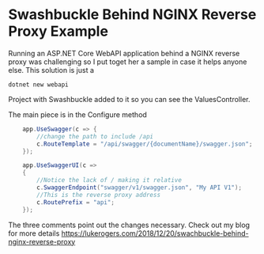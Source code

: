 # Swashbuckle Behind NGINX Reverse Proxy Example

Running an ASP.NET Core WebAPI application behind a NGINX reverse proxy was challenging so I put toget her a sample in case it helps anyone else. This solution is just a 

    dotnet new webapi

Project with Swashbuckle added to it so you can see the ValuesController.

The main piece is in the Configure method
```csharp
    app.UseSwagger(c => {
        //change the path to include /api
        c.RouteTemplate = "/api/swagger/{documentName}/swagger.json";
    });

    app.UseSwaggerUI(c =>
    {
        //Notice the lack of / making it relative
        c.SwaggerEndpoint("swagger/v1/swagger.json", "My API V1");
        //This is the reverse proxy address
        c.RoutePrefix = "api";
    });
```

The three comments point out the changes necessary. Check out my blog for more details https://lukerogers.com/2018/12/20/swachbuckle-behind-nginx-reverse-proxy